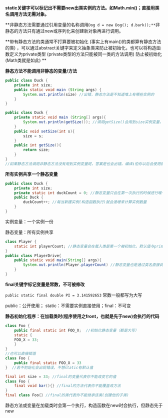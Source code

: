 **static关键字可以标记出不需要new出类实例的方法。如Math.min()；直接用类名调用方法无需对象。**

**非静态方法需要通过引用变量的名称调用`Dog d = new Dog(); d.bark();**`非静态的方法只有通过new或序列化来创建新对象再进行调用。

**带有静态方法的类通常不打算要被初始化 (事实上有main()的类都算有静态方法的类) ，可以通过abstract关键字来定义抽象类来防止被初始化，也可以将构造函数定义为private类型 (private类型的方法只能被同一类的方法调用) 防止被初始化 (Math类就是如此) **

**静态方法不能调用非静态的变量/方法**

```java
public class Duck {
    private int size;
    public static void main (String args) {
        System.out.println(size) //出错，静态方法是不知道堆上有哪些实例的
    }
}

public class Duck {
    private static void main (String[] args){
        System.out.println(getSize()); //调用getSize()会用到size实例变量，出错
    }
    public void setSize(int s){
        size = s;
    }
    public int getSize(){
        return size;
    }
}
//如果静态方法调用非静态方法没有用到实例变量呢，答案是也会出错。编译i怕你以后会使用到
```

**所有实例共享一个静态变量**

```java
public class Duck {
    private int size;
    private static int duckCount = 0; //静态变量只会在第一次执行的时候进行唯一的一次初始化
    public Duck {
        duckCount++; //每当新建实例(构造函数执行)就会递增来计算实例数量
    }
}
```

实例变量：一个实例一份

静态变量：所有实例共享

```java
class Player {
    static int playerCount; //静态变量会在载入类是第一个被初始化，默认值与primitive类型的变量一样，int为0
}
public class PlayerDrive{
    public static void main(String[] args){
        System.out.println(Player.playerCount) //静态变量也是通过类名直接调用
    }
}
```

**final关键字标记变量是常数，不可被修改**

`public static final double PI = 3.141592653` 常数一般都写为大写

public：公开使用； static：不需要实例直接使用；final：不可变

**静态初始化程序：在加载类时(程序使用之front，也就是先于new)会执行的代码**

```java
class Foo {
	public final static int FOO_X;  //初始化静态变量（都是大写）
	static {
	FOO_X = 33;
	}
}
//也可以直接赋值
class Foo {
    public final static FOO_X = 33
}  //若不初始化会出现错误，不想static有默认值
```

```java
final int size = 33; //final的变量代表你不能改变它的值
class Foo {
    final void bar(){} //final的方法代表你不能覆盖改方法
}
final class Foo{} //final的类代表你不能继承该类(创建他的子类)
```

静态方法或变量在加载类时会第一个执行，构造函数在new时会执行，但静态先于new